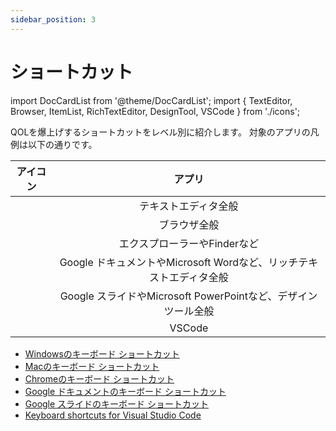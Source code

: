 ```yaml
---
sidebar_position: 3
---
```


# ショートカット

import DocCardList from '@theme/DocCardList';
import { TextEditor, Browser, ItemList, RichTextEditor, DesignTool, VSCode } from './icons';

QOLを爆上げするショートカットをレベル別に紹介します。
対象のアプリの凡例は以下の通りです。

|アイコン|アプリ|
|:-:|:-:|
|<TextEditor />|テキストエディタ全般|
|<Browser />|ブラウザ全般|
|<ItemList />|エクスプローラーやFinderなど|
|<RichTextEditor />|Google ドキュメントやMicrosoft Wordなど、リッチテキストエディタ全般|
|<DesignTool />|Google スライドやMicrosoft PowerPointなど、デザインツール全般|
|<VSCode />|VSCode|

<DocCardList />

- [Windowsのキーボード ショートカット](https://support.microsoft.com/windows/dcc61a57-8ff0-cffe-9796-cb9706c75eec)
- [Macのキーボード ショートカット](https://support.apple.com/102650)
- [Chromeのキーボード ショートカット](https://support.google.com/chrome/answer/157179)
- [Google ドキュメントのキーボード ショートカット](https://support.google.com/docs/answer/179738)
- [Google スライドのキーボード ショートカット](https://support.google.com/docs/answer/1696717)
- [Keyboard shortcuts for Visual Studio Code](https://code.visualstudio.com/docs/editor/keybindings)

